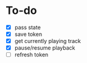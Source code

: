 # To-do

- [x] pass state
- [x] save token
- [x] get currently playing track
- [x] pause/resume playback
- [ ] refresh token
